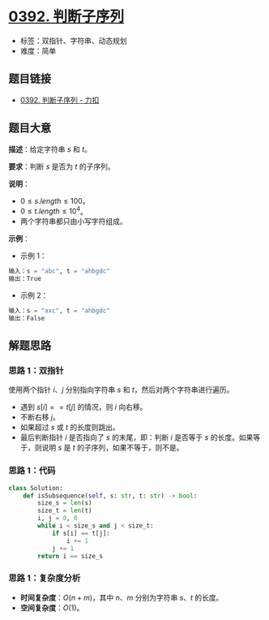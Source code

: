 # [0392. 判断子序列](https://leetcode.cn/problems/is-subsequence/)

- 标签：双指针、字符串、动态规划
- 难度：简单

## 题目链接

- [0392. 判断子序列 - 力扣](https://leetcode.cn/problems/is-subsequence/)

## 题目大意

**描述**：给定字符串 $s$ 和 $t$。

**要求**：判断 $s$ 是否为 $t$ 的子序列。

**说明**：

- $0 \le s.length \le 100$。
- $0 \le t.length \le 10^4$。
- 两个字符串都只由小写字符组成。

**示例**：

- 示例 1：

```python
输入：s = "abc", t = "ahbgdc"
输出：True
```

- 示例 2：

```python
输入：s = "axc", t = "ahbgdc"
输出：False
```

## 解题思路

### 思路 1：双指针

使用两个指针 $i$、$j$ 分别指向字符串 $s$ 和 $t$，然后对两个字符串进行遍历。

- 遇到 $s[i] == t[j]$ 的情况，则 $i$ 向右移。
- 不断右移 $j$。
- 如果超过 $s$ 或 $t$ 的长度则跳出。
- 最后判断指针 $i$ 是否指向了 $s$ 的末尾，即：判断 $i$ 是否等于 $s$ 的长度。如果等于，则说明 $s$ 是 $t$ 的子序列，如果不等于，则不是。

### 思路 1：代码

```python
class Solution:
    def isSubsequence(self, s: str, t: str) -> bool:
        size_s = len(s)
        size_t = len(t)
        i, j = 0, 0
        while i < size_s and j < size_t:
            if s[i] == t[j]:
                i += 1
            j += 1
        return i == size_s
```

### 思路 1：复杂度分析

- **时间复杂度**：$O(n + m)$，其中 $n$、$m$ 分别为字符串 $s$、$t$ 的长度。
- **空间复杂度**：$O(1)$。

